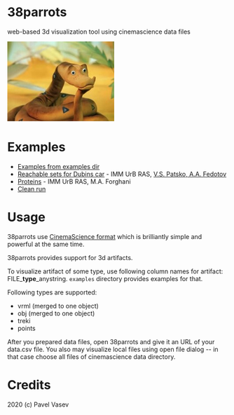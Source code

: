 # 38parrots

web-based 3d visualization tool using cinemascience data files

![38](doc/udav-iz-multfilma-38-popugaev.jpg)

# Examples

* [Examples from examples dir](http://tinyurl.com/qkec7no)
* [Reachable sets for Dubins car](http://viewlang.ru/viewlang/code/scene.html?s=https://github.com/pavelvasev/38parrots/blob/master/result.vl&conf=http://viewlang.ru/dubins/data/38conf.json) - IMM UrB RAS, [V.S. Patsko, A.A. Fedotov](http://sector3.imm.uran.ru/index_eng.html)
* [Proteins](http://viewlang.ru/viewlang/code/scene.html?s=https://github.com/pavelvasev/38parrots/blob/master/result.vl&conf=http://viewlang.ru/objs/data/38examples/5-proteins/38conf.json) - IMM UrB RAS, M.A. Forghani
* [Clean run](http://viewlang.ru/viewlang/code/scene.html?s=https://github.com/pavelvasev/38parrots/blob/master/result.vl)

# Usage

38parrots use [CinemaScience format](https://cinemasciencewebsite.readthedocs.io/en/latest/) which is brilliantly simple and powerful at the same time. 

38parrots provides support for 3d  artifacts. 

To visualize artifact of some type, use following column names for artifact: FILE_**type**_anystring. `examples` directory provides examples for that.

Following types are supported:
* vrml (merged to one object)
* obj (merged to one object)
* treki 
* points

After you prepared data files, open 38parrots and give it an URL of your data.csv file. 
You also may visualize local files using open file dialog -- in that case choose all files of cinemascience data directory.

# Credits

2020 (c) Pavel Vasev
